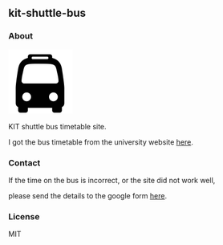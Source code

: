 ## kit-shuttle-bus

### About

<img src="bus.png" width="128px">

KIT shuttle bus timetable site.

I got the bus timetable from the university website [here](http://www.kanazawa-it.ac.jp/about_kit/yatsukaho.html#timetable2).



### Contact

If the time on the bus is incorrect, or the site did not work well, 

please send the details to the google form  [here](https://docs.google.com/forms/d/e/1FAIpQLSd_cZ0yZLf0JfuE73ZiXZKZLKWxLATMtN7yj-dzQn-5lkECnA/viewform).



### License

MIT
